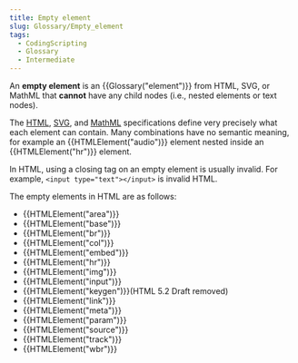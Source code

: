 ```yaml
---
title: Empty element
slug: Glossary/Empty_element
tags:
  - CodingScripting
  - Glossary
  - Intermediate
---
```

<p>An <strong>empty element</strong> is an {{Glossary("element")}} from HTML, SVG, or MathML that <strong>cannot</strong> have any child nodes (i.e., nested elements or text nodes).</p>

<p>The <a href="https://html.spec.whatwg.org/multipage/">HTML</a>, <a href="https://www.w3.org/TR/SVG2/">SVG</a>, and <a href="https://www.w3.org/TR/MathML3/">MathML</a> specifications define very precisely what each element can contain. Many combinations have no semantic meaning, for example an {{HTMLElement("audio")}} element nested inside an {{HTMLElement("hr")}} element.</p>

<p>In HTML, using a closing tag on an empty element is usually invalid. For example, <code>&lt;input type="text"&gt;&lt;/input&gt;</code> is invalid HTML.</p>

<p>The empty elements in HTML are as follows:</p>

<ul>
 <li>{{HTMLElement("area")}}</li>
 <li>{{HTMLElement("base")}}</li>
 <li>{{HTMLElement("br")}}</li>
 <li>{{HTMLElement("col")}}</li>
 <li>{{HTMLElement("embed")}}</li>
 <li>{{HTMLElement("hr")}}</li>
 <li>{{HTMLElement("img")}}</li>
 <li>{{HTMLElement("input")}}</li>
 <li>{{HTMLElement("keygen")}}(HTML 5.2 Draft removed)</li>
 <li>{{HTMLElement("link")}}</li>
 <li>{{HTMLElement("meta")}}</li>
 <li>{{HTMLElement("param")}}</li>
 <li>{{HTMLElement("source")}}</li>
 <li>{{HTMLElement("track")}}</li>
 <li>{{HTMLElement("wbr")}}</li>
</ul>
